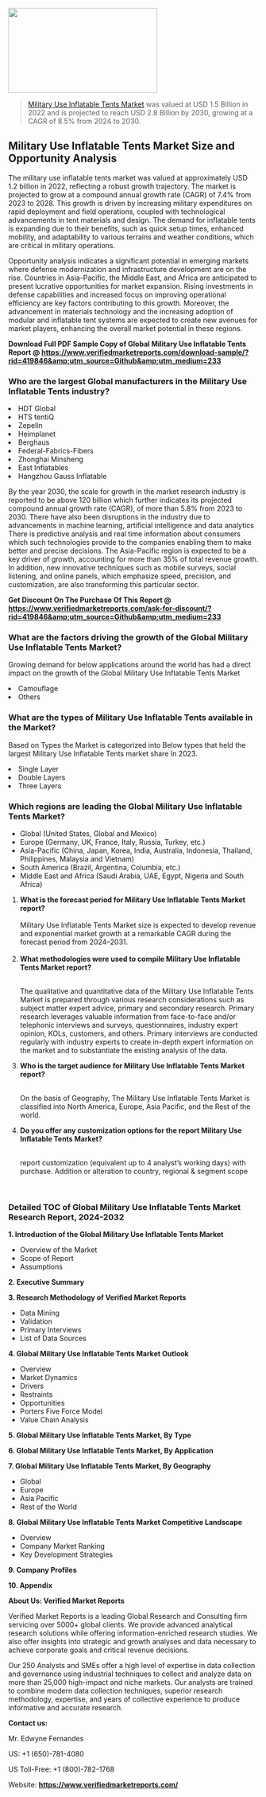 <img src="https://ffe5etoiles.com/wp-content/uploads/2024/12/MST1-300x171.png" alt="" width="300" height="171" class="alignnone size-medium wp-image-20088" /><blockquote><p><p><a href="https://www.verifiedmarketreports.com/download-sample/?rid=419846&utm_source=Github&utm_medium=233" target="_blank">Military Use Inflatable Tents Market</a> was valued at USD 1.5 Billion in 2022 and is projected to reach USD 2.8 Billion by 2030, growing at a CAGR of 8.5% from 2024 to 2030.</p></blockquote><p><h2>Military Use Inflatable Tents Market Size and Opportunity Analysis</h2><p>The military use inflatable tents market was valued at approximately USD 1.2 billion in 2022, reflecting a robust growth trajectory. The market is projected to grow at a compound annual growth rate (CAGR) of 7.4% from 2023 to 2028. This growth is driven by increasing military expenditures on rapid deployment and field operations, coupled with technological advancements in tent materials and design. The demand for inflatable tents is expanding due to their benefits, such as quick setup times, enhanced mobility, and adaptability to various terrains and weather conditions, which are critical in military operations.</p><p>Opportunity analysis indicates a significant potential in emerging markets where defense modernization and infrastructure development are on the rise. Countries in Asia-Pacific, the Middle East, and Africa are anticipated to present lucrative opportunities for market expansion. Rising investments in defense capabilities and increased focus on improving operational efficiency are key factors contributing to this growth. Moreover, the advancement in materials technology and the increasing adoption of modular and inflatable tent systems are expected to create new avenues for market players, enhancing the overall market potential in these regions.</p></p><p class=""><strong>Download Full PDF Sample Copy of Global Military Use Inflatable Tents Report @ <a href="https://www.verifiedmarketreports.com/download-sample/?rid=419846&amp;utm_source=Github&amp;utm_medium=233" target="_blank">https://www.verifiedmarketreports.com/download-sample/?rid=419846&amp;utm_source=Github&amp;utm_medium=233</a></strong></p><h3 id="" class="">Who are the largest Global manufacturers in the Military Use Inflatable Tents industry?</h3><p><li>HDT Global</li><li> HTS tentiQ</li><li> Zepelin</li><li> Heimplanet</li><li> Berghaus</li><li> Federal-Fabrics-Fibers</li><li> Zhonghai Minsheng</li><li> East Inflatables</li><li> Hangzhou Gauss Inflatable</li></p><div class=""><div class="" dir="" data-message-author-role="" data-message-id="" data-message-model-slug=""><div class=""><div class=""><div class=""><div class="" dir="" data-message-author-role="" data-message-id="" data-message-model-slug=""><div class=""><div class=""><p>By the year 2030, the scale for growth in the market research industry is reported to be above 120 billion which further indicates its projected compound annual growth rate (CAGR), of more than 5.8% from 2023 to 2030. There have also been disruptions in the industry due to advancements in machine learning, artificial intelligence and data analytics There is predictive analysis and real time information about consumers which such technologies provide to the companies enabling them to make better and precise decisions. The Asia-Pacific region is expected to be a key driver of growth, accounting for more than 35% of total revenue growth. In addition, new innovative techniques such as mobile surveys, social listening, and online panels, which emphasize speed, precision, and customization, are also transforming this particular sector.</p><p><strong>Get Discount On The Purchase Of This Report @&nbsp; <a href="https://www.verifiedmarketreports.com/ask-for-discount/?rid=419846&amp;utm_source=Github&amp;utm_medium=233" target="_blank">https://www.verifiedmarketreports.com/ask-for-discount/?rid=419846&amp;utm_source=Github&amp;utm_medium=233</a></strong></p></div></div></div></div></div></div></div></div><h3 id="" class="">What are the factors driving the growth of the Global Military Use Inflatable Tents Market?</h3><p id="" class="">Growing demand for below applications around the world has had a direct impact on the growth of the Global Military Use Inflatable Tents Market</p><p id="" class=""><li>Camouflage</li><li> Others</li></p><h3 id="" class="">What are the types of Military Use Inflatable Tents available in the Market?</h3><p id="" class="">Based on Types the Market is categorized into Below types that held the largest Military Use Inflatable Tents market share In 2023.</p><p id="" class=""><li>Single Layer</li><li> Double Layers</li><li> Three Layers</li></p><h3 id="" class="">Which regions are leading the Global Military Use Inflatable Tents Market?</h3><ul><li>Global (United States, Global and Mexico)</li><li>Europe (Germany, UK, France, Italy, Russia, Turkey, etc.)</li><li>Asia-Pacific (China, Japan, Korea, India, Australia, Indonesia, Thailand, Philippines, Malaysia and Vietnam)</li><li>South America (Brazil, Argentina, Columbia, etc.)</li><li>Middle East and Africa (Saudi Arabia, UAE, Egypt, Nigeria and South Africa)</li></ul><p><ol><li><strong>What is the forecast period for Military Use Inflatable Tents Market report?<br /></strong><br /><span data-sheets-root="1" data-sheets-value="{&quot;1&quot;:2,&quot;2&quot;:&quot;XXXX size is expected to develop revenue and exponential market growth at a remarkable CAGR during the forecast period from 2024&ndash;2030.&quot;}" data-sheets-userformat="{&quot;2&quot;:12674,&quot;4&quot;:{&quot;1&quot;:2,&quot;2&quot;:16776960},&quot;10&quot;:2,&quot;11&quot;:0,&quot;15&quot;:&quot;Arial&quot;,&quot;16&quot;:12}">Military Use Inflatable Tents Market size is expected to develop revenue and exponential market growth at a remarkable CAGR during the forecast period from 2024&ndash;2031.</span><br /><br /></li><li><strong>What methodologies were used to compile Military Use Inflatable Tents Market report?<br /><br /></strong><p>The qualitative and quantitative data of the&nbsp;Military Use Inflatable Tents Market is prepared through various research considerations such as subject matter expert advice, primary and secondary research. Primary research leverages valuable information from face-to-face and/or telephonic interviews and surveys, questionnaires, industry expert opinion, KOLs, customers, and others. Primary interviews are conducted regularly with industry experts to create in-depth expert information on the market and to substantiate the existing analysis of the data.&nbsp;</p></li><li><strong>Who is the target audience for Military Use Inflatable Tents Market report?<br /><br /></strong><p>On the basis of Geography, The&nbsp;Military Use Inflatable Tents Market is classified into North America, Europe, Asia Pacific, and the Rest of the world.</p></li><li><strong>Do you offer any customization options for the report Military Use Inflatable Tents Market?<br /><br /></strong><p>report customization (equivalent up to 4 analyst&rsquo;s working days) with purchase. Addition or alteration to country, regional &amp; segment scope</p><p>&nbsp;</p></li></ol></p><h3 id="" class="">Detailed TOC of Global Military Use Inflatable Tents Market Research Report, 2024-2032</h3><p id="" class=""><strong>1. Introduction of the Global Military Use Inflatable Tents Market</strong></p><ul><li>Overview of the Market</li><li>Scope of Report</li><li>Assumptions</li></ul><p id="" class=""><strong>2. Executive Summary</strong></p><p id="" class=""><strong>3. Research Methodology of&nbsp;Verified Market Reports</strong></p><ul><li>Data Mining</li><li>Validation</li><li>Primary Interviews</li><li>List of Data Sources</li></ul><p id="" class=""><strong>4. Global Military Use Inflatable Tents Market Outlook</strong></p><ul><li>Overview</li><li>Market Dynamics</li><li>Drivers</li><li>Restraints</li><li>Opportunities</li><li>Porters Five Force Model</li><li>Value Chain Analysis</li></ul><p id="" class=""><strong>5. Global Military Use Inflatable Tents Market, By&nbsp;Type</strong></p><p id="" class=""><strong>6. Global Military Use Inflatable Tents Market, By Application</strong></p><p id="" class=""><strong>7. Global Military Use Inflatable Tents Market, By Geography</strong></p><ul><li>Global</li><li>Europe</li><li>Asia Pacific</li><li>Rest of the World</li></ul><p id="" class=""><strong>8. Global Military Use Inflatable Tents Market Competitive Landscape</strong></p><ul><li>Overview</li><li>Company Market Ranking</li><li>Key Development Strategies</li></ul><p id="" class=""><strong>9. Company Profiles</strong></p><p id="" class=""><strong>10. Appendix</strong></p><p id="" class=""><strong>About Us: Verified Market Reports</strong></p><p id="" class="">Verified Market Reports is a leading Global Research and Consulting firm servicing over 5000+ global clients. We provide advanced analytical research solutions while offering information-enriched research studies. We also offer insights into strategic and growth analyses and data necessary to achieve corporate goals and critical revenue decisions.</p><p id="" class="">Our 250 Analysts and SMEs offer a high level of expertise in data collection and governance using industrial techniques to collect and analyze data on more than 25,000 high-impact and niche markets. Our analysts are trained to combine modern data collection techniques, superior research methodology, expertise, and years of collective experience to produce informative and accurate research.</p><p id="" class=""><strong>Contact us:</strong></p><p id="" class="">Mr. Edwyne Fernandes</p><p id="" class="">US: +1 (650)-781-4080</p><p id="" class="">US Toll-Free: +1 (800)-782-1768</p><p id="" class="">Website: <a target="" data-test-app-aware-link=""><strong>https://www.verifiedmarketreports.com/</strong></a></p>
